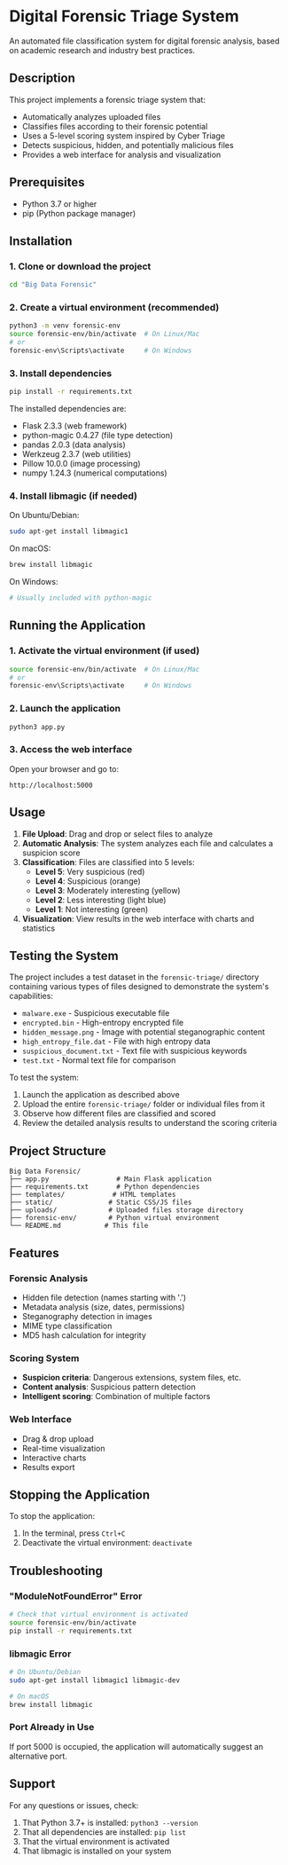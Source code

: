 # Digital Forensic Triage System

An automated file classification system for digital forensic analysis, based on academic research and industry best practices.

## Description

This project implements a forensic triage system that:
- Automatically analyzes uploaded files
- Classifies files according to their forensic potential
- Uses a 5-level scoring system inspired by Cyber Triage
- Detects suspicious, hidden, and potentially malicious files
- Provides a web interface for analysis and visualization

## Prerequisites

- Python 3.7 or higher
- pip (Python package manager)

## Installation

### 1. Clone or download the project

```bash
cd "Big Data Forensic"
```

### 2. Create a virtual environment (recommended)

```bash
python3 -m venv forensic-env
source forensic-env/bin/activate  # On Linux/Mac
# or
forensic-env\Scripts\activate     # On Windows
```

### 3. Install dependencies

```bash
pip install -r requirements.txt
```

The installed dependencies are:
- Flask 2.3.3 (web framework)
- python-magic 0.4.27 (file type detection)
- pandas 2.0.3 (data analysis)
- Werkzeug 2.3.7 (web utilities)
- Pillow 10.0.0 (image processing)
- numpy 1.24.3 (numerical computations)

### 4. Install libmagic (if needed)

On Ubuntu/Debian:
```bash
sudo apt-get install libmagic1
```

On macOS:
```bash
brew install libmagic
```

On Windows:
```bash
# Usually included with python-magic
```

## Running the Application

### 1. Activate the virtual environment (if used)

```bash
source forensic-env/bin/activate  # On Linux/Mac
# or
forensic-env\Scripts\activate     # On Windows
```

### 2. Launch the application

```bash
python3 app.py
```

### 3. Access the web interface

Open your browser and go to:
```
http://localhost:5000
```

## Usage

1. **File Upload**: Drag and drop or select files to analyze
2. **Automatic Analysis**: The system analyzes each file and calculates a suspicion score
3. **Classification**: Files are classified into 5 levels:
   - **Level 5**: Very suspicious (red)
   - **Level 4**: Suspicious (orange)
   - **Level 3**: Moderately interesting (yellow)
   - **Level 2**: Less interesting (light blue)
   - **Level 1**: Not interesting (green)
4. **Visualization**: View results in the web interface with charts and statistics

## Testing the System

The project includes a test dataset in the `forensic-triage/` directory containing various types of files designed to demonstrate the system's capabilities:

- `malware.exe` - Suspicious executable file
- `encrypted.bin` - High-entropy encrypted file
- `hidden_message.png` - Image with potential steganographic content
- `high_entropy_file.dat` - File with high entropy data
- `suspicious_document.txt` - Text file with suspicious keywords
- `test.txt` - Normal text file for comparison

To test the system:
1. Launch the application as described above
2. Upload the entire `forensic-triage/` folder or individual files from it
3. Observe how different files are classified and scored
4. Review the detailed analysis results to understand the scoring criteria

## Project Structure

```
Big Data Forensic/
├── app.py                 # Main Flask application
├── requirements.txt       # Python dependencies
├── templates/            # HTML templates
├── static/              # Static CSS/JS files
├── uploads/             # Uploaded files storage directory
├── forensic-env/        # Python virtual environment
└── README.md           # This file
```

## Features

### Forensic Analysis
- Hidden file detection (names starting with '.')
- Metadata analysis (size, dates, permissions)
- Steganography detection in images
- MIME type classification
- MD5 hash calculation for integrity

### Scoring System
- **Suspicion criteria**: Dangerous extensions, system files, etc.
- **Content analysis**: Suspicious pattern detection
- **Intelligent scoring**: Combination of multiple factors

### Web Interface
- Drag & drop upload
- Real-time visualization
- Interactive charts
- Results export

## Stopping the Application

To stop the application:
1. In the terminal, press `Ctrl+C`
2. Deactivate the virtual environment: `deactivate`

## Troubleshooting

### "ModuleNotFoundError" Error
```bash
# Check that virtual environment is activated
source forensic-env/bin/activate
pip install -r requirements.txt
```

### libmagic Error
```bash
# On Ubuntu/Debian
sudo apt-get install libmagic1 libmagic-dev

# On macOS
brew install libmagic
```

### Port Already in Use
If port 5000 is occupied, the application will automatically suggest an alternative port.

## Support

For any questions or issues, check:
1. That Python 3.7+ is installed: `python3 --version`
2. That all dependencies are installed: `pip list`
3. That the virtual environment is activated
4. That libmagic is installed on your system